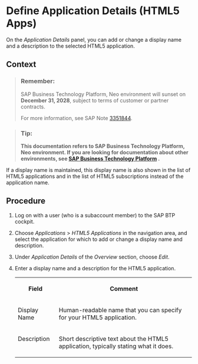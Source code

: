 <!-- loio48ef25a804fb4d47911679323aa89775 -->

# Define Application Details \(HTML5 Apps\)

On the *Application Details* panel, you can add or change a display name and a description to the selected HTML5 application.



## Context

> ### Remember:  
> SAP Business Technology Platform, Neo environment will sunset on **December 31, 2028**, subject to terms of customer or partner contracts.
> 
> For more information, see SAP Note [3351844](https://me.sap.com/notes/3351844).

> ### Tip:  
> **This documentation refers to SAP Business Technology Platform, Neo environment. If you are looking for documentation about other environments, see [SAP Business Technology Platform](https://help.sap.com/docs/btp/sap-business-technology-platform/sap-business-technology-platform?version=Cloud) .**

If a display name is maintained, this display name is also shown in the list of HTML5 applications and in the list of HTML5 subscriptions instead of the application name.



<a name="loio48ef25a804fb4d47911679323aa89775__steps_ydh_dnl_yr"/>

## Procedure

1.  Log on with a user \(who is a subaccount member\) to the SAP BTP cockpit.

2.  Choose *Applications* \> *HTML5 Applications* in the navigation area, and select the application for which to add or change a display name and description.

3.  Under *Application Details* of the *Overview* section, choose *Edit*.

4.  Enter a display name and a description for the HTML5 application.


    <table>
    <tr>
    <th valign="top">

    Field
    
    </th>
    <th valign="top">

    Comment
    
    </th>
    </tr>
    <tr>
    <td valign="top">
    
    Display Name
    
    </td>
    <td valign="top">
    
    Human-readable name that you can specify for your HTML5 application.
    
    </td>
    </tr>
    <tr>
    <td valign="top">
    
    Description
    
    </td>
    <td valign="top">
    
    Short descriptive text about the HTML5 application, typically stating what it does.
    
    </td>
    </tr>
    </table>
    

